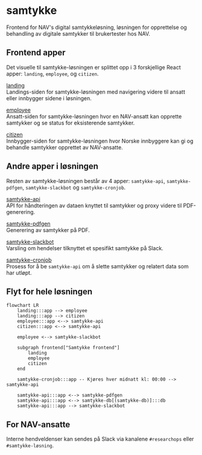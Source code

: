 # samtykke
Frontend for NAV's digital samtykkeløsning, løsningen for opprettelse og behandling av digitale samtykker til brukertester hos NAV.

## Frontend apper
Det visuelle til samtykke-løsningen er splittet opp i 3 forskjellige React apper: `landing`, `employee`, og `citizen`.

[landing](/landing) \
Landings-siden for samtykke-løsningen med navigering videre til ansatt eller innbygger sidene i løsningen.

[employee](/employee) \
Ansatt-siden for samtykke-løsningen hvor en NAV-ansatt kan opprette samtykker og se status for eksisterende samtykker.

[citizen](/citizen) \
Innbygger-siden for samtykke-løsningen hvor Norske innbyggere kan gi og behandle samtykker opprettet av NAV-ansatte. 

## Andre apper i løsningen
Resten av samtykke-løsningen består av 4 apper: `samtykke-api`, `samtykke-pdfgen`, `samtykke-slackbot` og `samtykke-cronjob`.

[samtykke-api](https://github.com/navikt/samtykke-api) \
API for håndteringen av dataen knyttet til samtykker og proxy videre til PDF-generering.

[samtykke-pdfgen](https://github.com/navikt/samtykke-pdfgen) \
Generering av samtykker på PDF.

[samtykke-slackbot](https://github.com/navikt/samtykke-slackbot) \
Varsling om hendelser tilknyttet et spesifikt samtykke på Slack.

[samtykke-cronjob](https://github.com/navikt/samtykke-cronjob) \
Prosess for å be `samtykke-api` om å slette samtykker og relatert data som har utløpt.

## Flyt for hele løsningen
```mermaid
flowchart LR
    landing:::app --> employee
    landing:::app --> citizen
    employee:::app <--> samtykke-api
    citizen:::app <--> samtykke-api

    employee <--> samtykke-slackbot

    subgraph frontend["Samtykke frontend"]
        landing
        employee
        citizen
    end

    samtykke-cronjob:::app -- Kjøres hver midnatt kl: 00:00 --> samtykke-api    

    samtykke-api:::app <--> samtykke-pdfgen
    samtykke-api:::app <--> samtykke-db[(samtykke-db)]:::db
    samtykke-api:::app --> samtykke-slackbot
```

## For NAV-ansatte
Interne hendveldenser kan sendes på Slack via kanalene `#researchops` eller `#samtykke-løsning`.